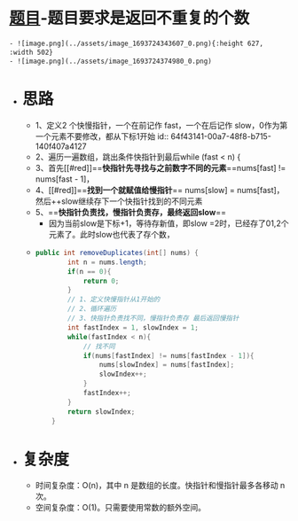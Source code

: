 # [题目](https://leetcode.cn/problems/remove-duplicates-from-sorted-array/)-题目要求是返回不重复的个数
	- ![image.png](../assets/image_1693724343607_0.png){:height 627, :width 502}
	- ![image.png](../assets/image_1693724374980_0.png)
- # 思路
	- 1、定义2 个快慢指针，一个在前记作 fast，一个在后记作 slow，0作为第一个元素不要修改，都从下标1开始
	  id:: 64f43141-00a7-48f8-b715-140f407a4127
	- 2、遍历一遍数组，跳出条件快指针到最后while (fast < n) {
	- 3、首先[[#red]]==**快指针先寻找与之前数字不同的元素**==nums[fast] != nums[fast - 1]，
	- 4、[[#red]]==**找到一个就赋值给慢指针**== nums[slow] = nums[fast]，然后++slow继续存下一个快指针找到的不同元素
	- 5、==**快指针负责找，慢指针负责存，最终返回slow**==
		- 因为当前slow是下标+1，等待存新值，即slow =2时，已经存了01,2个元素了。此时slow也代表了存个数，
	- ```java
	  public int removeDuplicates(int[] nums) {
	          int n = nums.length;
	          if(n == 0){
	              return 0;
	          }
	          // 1、定义快慢指针从1开始的
	          // 2、循环遍历
	          // 3、快指针负责找不同，慢指针负责存 最后返回慢指针
	          int fastIndex = 1, slowIndex = 1;
	          while(fastIndex < n){
	              // 找不同
	              if(nums[fastIndex] != nums[fastIndex - 1]){
	                  nums[slowIndex] = nums[fastIndex];
	                  slowIndex++;
	              }
	              fastIndex++;
	          }
	          return slowIndex;
	      }
	  ```
- # 复杂度
	- 时间复杂度：O(n)，其中 n 是数组的长度。快指针和慢指针最多各移动 n 次。
	- 空间复杂度：O(1)。只需要使用常数的额外空间。